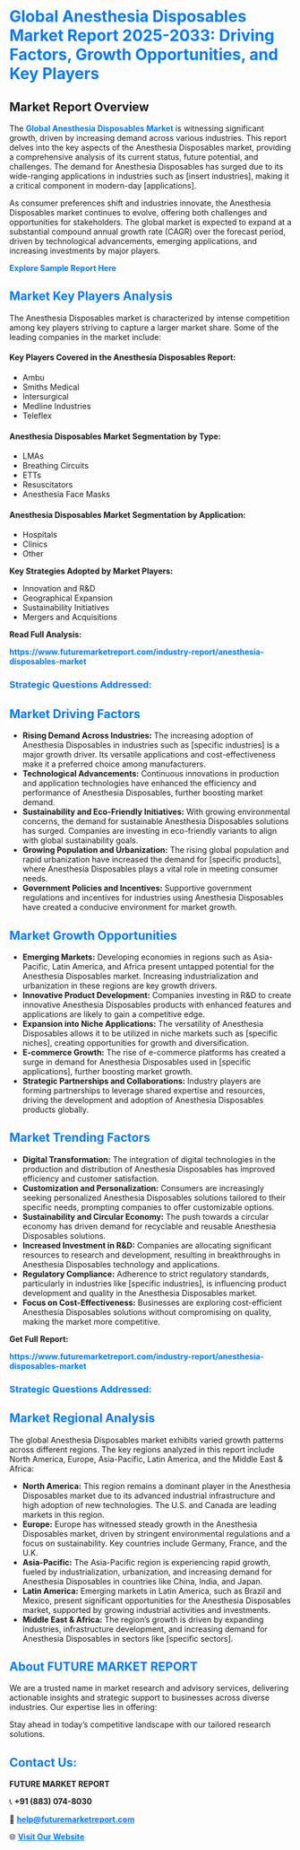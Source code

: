 <h1 style="color: #007BFF;">Global Anesthesia Disposables Market Report 2025-2033: Driving Factors, Growth Opportunities, and Key Players</h1>

<section id="overview">
<h2>Market Report Overview</h2>
<p>The <a href="https://www.futuremarketreport.com/industry-report/anesthesia-disposables-market" style="color: #007BFF; text-decoration: none;"><strong>Global Anesthesia Disposables Market</strong></a> is witnessing significant growth, driven by increasing demand across various industries. This report delves into the key aspects of the Anesthesia Disposables market, providing a comprehensive analysis of its current status, future potential, and challenges. The demand for Anesthesia Disposables has surged due to its wide-ranging applications in industries such as [insert industries], making it a critical component in modern-day [applications].</p>
<p>As consumer preferences shift and industries innovate, the Anesthesia Disposables market continues to evolve, offering both challenges and opportunities for stakeholders. The global market is expected to expand at a substantial compound annual growth rate (CAGR) over the forecast period, driven by technological advancements, emerging applications, and increasing investments by major players.</p>
</section>

<section id="overview">
<p><a href="https://www.futuremarketreport.com/request-sample/reportId=76945" style="color: #007BFF; text-decoration: none;"><strong>Explore Sample Report Here</strong></a></p>
</section>

<section id="key-players">
<h2 style="color: #007BFF;">Market Key Players Analysis</h2>
<p>The Anesthesia Disposables market is characterized by intense competition among key players striving to capture a larger market share. Some of the leading companies in the market include:</p>
<h4>Key Players Covered in the Anesthesia Disposables Report:</h4>
<ul><li>Ambu</li><li>Smiths Medical</li><li>Intersurgical</li><li>Medline Industries</li><li>Teleflex</li></ul>
<h4>Anesthesia Disposables Market Segmentation by Type:</h4>
<ul><li>LMAs</li><li>Breathing Circuits</li><li>ETTs</li><li>Resuscitators</li><li>Anesthesia Face Masks</li></ul>

<h4>Anesthesia Disposables Market Segmentation by Application:</h4>
<ul><li>Hospitals</li><li>Clinics</li><li>Other</li></ul>
<p><strong>Key Strategies Adopted by Market Players:</strong></p>
<ul>
<li>Innovation and R&D</li>
<li>Geographical Expansion</li>
<li>Sustainability Initiatives</li>
<li>Mergers and Acquisitions</li>
</ul>
</section>

<section>
<p><strong>Read Full Analysis: </strong></p><a href="https://www.futuremarketreport.com/industry-report/anesthesia-disposables-market" style="color: #007BFF; text-decoration: none;"><strong>https://www.futuremarketreport.com/industry-report/anesthesia-disposables-market</strong></a>
<h3 style="color: #007BFF;">Strategic Questions Addressed:</h3>
</section>

<section id="driving-factors">
<h2 style="color: #007BFF;">Market Driving Factors</h2>
<ul>
<li><strong>Rising Demand Across Industries:</strong> The increasing adoption of Anesthesia Disposables in industries such as [specific industries] is a major growth driver. Its versatile applications and cost-effectiveness make it a preferred choice among manufacturers.</li>
<li><strong>Technological Advancements:</strong> Continuous innovations in production and application technologies have enhanced the efficiency and performance of Anesthesia Disposables, further boosting market demand.</li>
<li><strong>Sustainability and Eco-Friendly Initiatives:</strong> With growing environmental concerns, the demand for sustainable Anesthesia Disposables solutions has surged. Companies are investing in eco-friendly variants to align with global sustainability goals.</li>
<li><strong>Growing Population and Urbanization:</strong> The rising global population and rapid urbanization have increased the demand for [specific products], where Anesthesia Disposables plays a vital role in meeting consumer needs.</li>
<li><strong>Government Policies and Incentives:</strong> Supportive government regulations and incentives for industries using Anesthesia Disposables have created a conducive environment for market growth.</li>
</ul>
</section>

<section id="growth-opportunities">
<h2 style="color: #007BFF;">Market Growth Opportunities</h2>
<ul>
<li><strong>Emerging Markets:</strong> Developing economies in regions such as Asia-Pacific, Latin America, and Africa present untapped potential for the Anesthesia Disposables market. Increasing industrialization and urbanization in these regions are key growth drivers.</li>
<li><strong>Innovative Product Development:</strong> Companies investing in R&D to create innovative Anesthesia Disposables products with enhanced features and applications are likely to gain a competitive edge.</li>
<li><strong>Expansion into Niche Applications:</strong> The versatility of Anesthesia Disposables allows it to be utilized in niche markets such as [specific niches], creating opportunities for growth and diversification.</li>
<li><strong>E-commerce Growth:</strong> The rise of e-commerce platforms has created a surge in demand for Anesthesia Disposables used in [specific applications], further boosting market growth.</li>
<li><strong>Strategic Partnerships and Collaborations:</strong> Industry players are forming partnerships to leverage shared expertise and resources, driving the development and adoption of Anesthesia Disposables products globally.</li>
</ul>
</section>

<section id="trending-factors">
<h2 style="color: #007BFF;">Market Trending Factors</h2>
<ul>
<li><strong>Digital Transformation:</strong> The integration of digital technologies in the production and distribution of Anesthesia Disposables has improved efficiency and customer satisfaction.</li>
<li><strong>Customization and Personalization:</strong> Consumers are increasingly seeking personalized Anesthesia Disposables solutions tailored to their specific needs, prompting companies to offer customizable options.</li>
<li><strong>Sustainability and Circular Economy:</strong> The push towards a circular economy has driven demand for recyclable and reusable Anesthesia Disposables solutions.</li>
<li><strong>Increased Investment in R&D:</strong> Companies are allocating significant resources to research and development, resulting in breakthroughs in Anesthesia Disposables technology and applications.</li>
<li><strong>Regulatory Compliance:</strong> Adherence to strict regulatory standards, particularly in industries like [specific industries], is influencing product development and quality in the Anesthesia Disposables market.</li>
<li><strong>Focus on Cost-Effectiveness:</strong> Businesses are exploring cost-efficient Anesthesia Disposables solutions without compromising on quality, making the market more competitive.</li>
</ul>
</section>

<section>
<p><strong>Get Full Report: </strong></p><a href="https://www.futuremarketreport.com/industry-report/anesthesia-disposables-market" style="color: #007BFF; text-decoration: none;"><strong>https://www.futuremarketreport.com/industry-report/anesthesia-disposables-market</strong></a>
<h3 style="color: #007BFF;">Strategic Questions Addressed:</h3>
</section>


<section id="regional-analysis">
<h2 style="color: #007BFF;">Market Regional Analysis</h2>
<p>The global Anesthesia Disposables market exhibits varied growth patterns across different regions. The key regions analyzed in this report include North America, Europe, Asia-Pacific, Latin America, and the Middle East & Africa:</p>
<ul>
<li><strong>North America:</strong> This region remains a dominant player in the Anesthesia Disposables market due to its advanced industrial infrastructure and high adoption of new technologies. The U.S. and Canada are leading markets in this region.</li>
<li><strong>Europe:</strong> Europe has witnessed steady growth in the Anesthesia Disposables market, driven by stringent environmental regulations and a focus on sustainability. Key countries include Germany, France, and the U.K.</li>
<li><strong>Asia-Pacific:</strong> The Asia-Pacific region is experiencing rapid growth, fueled by industrialization, urbanization, and increasing demand for Anesthesia Disposables in countries like China, India, and Japan.</li>
<li><strong>Latin America:</strong> Emerging markets in Latin America, such as Brazil and Mexico, present significant opportunities for the Anesthesia Disposables market, supported by growing industrial activities and investments.</li>
<li><strong>Middle East & Africa:</strong> The region’s growth is driven by expanding industries, infrastructure development, and increasing demand for Anesthesia Disposables in sectors like [specific sectors].</li>
</ul>
</section>

<footer>
<h2 style="color: #007BFF;">About FUTURE MARKET REPORT</h2>
<p>We are a trusted name in market research and advisory services, delivering actionable insights and strategic support to businesses across diverse industries. Our expertise lies in offering:</p>

<p>Stay ahead in today’s competitive landscape with our tailored research solutions.</p>

<h2 style="color: #007BFF;">Contact Us:</h2>
<p><strong>FUTURE MARKET REPORT</strong></p>
<p>📞 <strong>+91 (883) 074-8030</strong></p>
<p>📧 <strong><a href="mailto:help@futuremarketreport.com" style="color: #007BFF;">help@futuremarketreport.com</a></strong></p>
<p>🌐 <strong><a href="https://www.futuremarketreport.com/" style="color: #007BFF;">Visit Our Website</a></strong></p>
</footer>